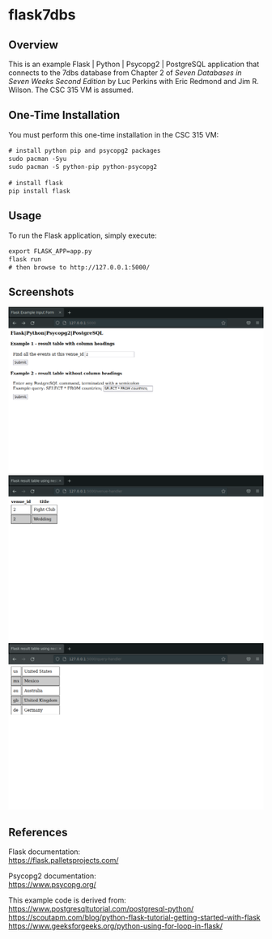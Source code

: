# flask7dbs

## Overview

This is an example Flask | Python | Psycopg2 | PostgreSQL
application that connects to the 7dbs database from
Chapter 2 of _Seven Databases in Seven Weeks Second Edition_
by Luc Perkins with Eric Redmond and Jim R. Wilson.
The CSC 315 VM is assumed.

## One-Time Installation

You must perform this one-time installation in the CSC 315 VM:

```
# install python pip and psycopg2 packages
sudo pacman -Syu
sudo pacman -S python-pip python-psycopg2

# install flask
pip install flask
```

## Usage

To run the Flask application, simply execute:

```
export FLASK_APP=app.py
flask run
# then browse to http://127.0.0.1:5000/
```

## Screenshots
![Home Page](images/home_page.png)  
![Venue Result Page](images/venue_result.png)  
![Query Result Page](images/query_result.png)  

## References

Flask documentation:  
https://flask.palletsprojects.com/  

Psycopg2 documentation:  
https://www.psycopg.org/  

This example code is derived from:  
https://www.postgresqltutorial.com/postgresql-python/  
https://scoutapm.com/blog/python-flask-tutorial-getting-started-with-flask  
https://www.geeksforgeeks.org/python-using-for-loop-in-flask/  
